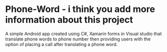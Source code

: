 # Phone-Word - i think you add more information about this project
A simple Android app created using C#, Xamarin forms in Visual studio that translate phone words to phone number then providing users with the option of placing a call after translating a phone word.
